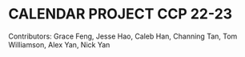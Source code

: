 # CALENDAR PROJECT CCP 22-23

Contributors: Grace Feng, Jesse Hao, Caleb Han, Channing Tan, Tom Williamson, Alex Yan, Nick Yan
